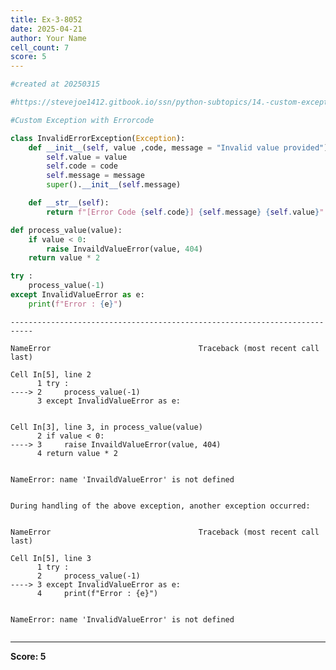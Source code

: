 ```yaml
---
title: Ex-3-8052
date: 2025-04-21
author: Your Name
cell_count: 7
score: 5
---
```


```python
#created at 20250315
```


```python
#https://stevejoe1412.gitbook.io/ssn/python-subtopics/14.-custom-exceptions
```


```python
#Custom Exception with Errorcode
```


```python
class InvalidErrorException(Exception):
    def __init__(self, value ,code, message = "Invalid value provided"):
        self.value = value
        self.code = code
        self.message = message
        super().__init__(self.message)

    def __str__(self):
        return f"[Error Code {self.code}] {self.message} {self.value}"
```


```python
def process_value(value):
    if value < 0:
        raise InvaildValueError(value, 404)
    return value * 2
```


```python
try :
    process_value(-1)
except InvalidValueError as e:
    print(f"Error : {e}")
```


    ---------------------------------------------------------------------------

    NameError                                 Traceback (most recent call last)

    Cell In[5], line 2
          1 try :
    ----> 2     process_value(-1)
          3 except InvalidValueError as e:


    Cell In[3], line 3, in process_value(value)
          2 if value < 0:
    ----> 3     raise InvaildValueError(value, 404)
          4 return value * 2


    NameError: name 'InvaildValueError' is not defined

    
    During handling of the above exception, another exception occurred:


    NameError                                 Traceback (most recent call last)

    Cell In[5], line 3
          1 try :
          2     process_value(-1)
    ----> 3 except InvalidValueError as e:
          4     print(f"Error : {e}")


    NameError: name 'InvalidValueError' is not defined



```python

```


---
**Score: 5**